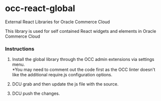 # occ-react-global
External React Libraries for Oracle Commerce Cloud

This library is used for self contained React widgets and elements in Oracle Commerce Cloud

### Instructions

1.  Install the global library through the OCC admin extensions via settings menu.  
*You may need to comment out the code first as the OCC linter doesn't like the additional require.js configuration options.

2. DCU grab and then update the js file with the source.

3. DCU push the changes.


